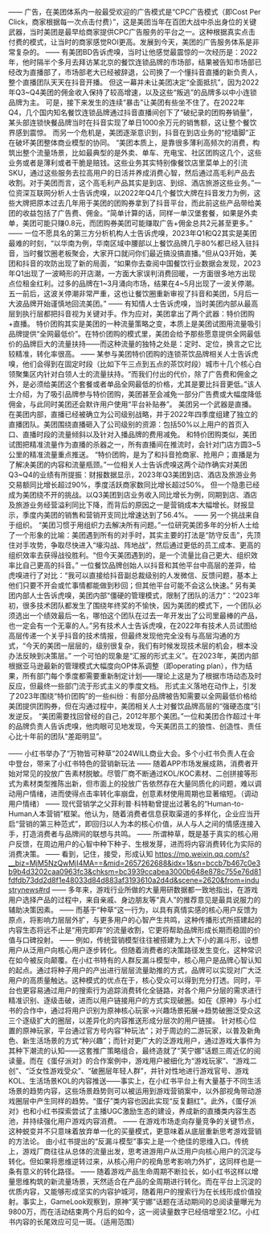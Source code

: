 ——
广告，在美团体系内一般最受欢迎的广告模式是“CPC广告模式（即Cost Per Click，商家根据每一次点击付费）”，这是美团当年在百团大战中杀出身位的关键武器，当时美团是最早给商家提供CPC广告服务的平台之一。这种根据真实点击付费的模式，让当时的商家感觉ROI更高。发展到今天，美团的广告服务体系是非常复杂的。
——
有美团BD告诉虎嗅，当时让他感觉最震惊的一次经历是：2022年，他时隔半个多月去拜访某北京的餐饮连锁品牌的市场部，结果被告知市场部已经改为直播部了，市场部老大已经被辞退，公司换了一个懂抖音直播的新负责人，整个直播团队天天在抖音开播。
但这一幕并未让美团决定“全面抵抗”，因为2022年Q3~Q4美团的佣金收入保持了较高增速，以及这些“叛逃”的品牌多以中小连锁品牌为主。
可是，接下来发生的连续“暴击”让美团有些坐不住了。在2022年Q4，几个国内知名餐饮连锁品牌通过抖音直播间创下了“破纪录的团购券销量”，某头部连锁快餐品牌当时在抖音实现了单日1000余万元的销售额，这让整个餐饮界感到震惊。
而另一个危机是，美团逐渐意识到，抖音在到店业务的“挖墙脚”正在破坏美团整体商业模型的协同。
“美团本质上，是靠很多薄利高频次的消费，构筑出整个流量场景，比如最典型的是外卖、单车、充电宝、社区团购这几个，这些业务或者是薄利或者干脆是赔钱。这些业务其实特别像餐饮店里菜单上的引流SKU，通过这些服务去拉高用户的日活并养成消费心智，然后通过高毛利产品去收割。对于美团而言，这个高毛利产品其实是到店、到综、酒店旅游这些业务。”一位资深互联网分析人士告诉虎嗅，以2022年Q4几个餐饮大牌在抖音发力为例，这些大牌把原本过去几年用于美团的团购券拿到了抖音平台，而此前这些产品带给美团的收益包括了广告费、佣金。“简单计算的话，同样一单汉堡套餐，如果是外卖单，美团可能只赚0.8元，而团购券美团可能赚取广告+佣金总共2元甚至更多。”
——
一位不愿具名的第三方分析机构人士告诉虎嗅，2023年Q1和Q2其实是美团最难的时刻，“以华南为例，华南区域中腰部以上餐饮品牌几乎80%都已经入驻抖音，当时餐饮圈老板聚会，大家开口就问你们最近搞没搞直播。”但从Q3开始，美团和抖音的攻防出现了新的局面，“如果你去查阅中国餐饮行业数据会发现，2023年Q1出现了一波畸形的开店潮，一方面大家误判消费回暖，一方面很多地方出现点位租金红利。过多的品牌在1~3月涌向市场，结果在4~5月出现了一波关停潮。五一前后，这波关停潮非常严重，这也让餐饮圈重新审视了抖音和美团，5月后一大波品牌开始谨慎地回流美团。”
——
有知情人士告诉虎嗅，当时美团内部从最高层到执行层都把抖音视为关键对手。作为应对，美团拿出了两个武器：特价团购+直播。
特价团购其实是美团的一种流量策略之变，本质上是美团试图用流量吸引品牌提供“全网最低价”。在特价团购的模式里，美团会给予那些愿意提供全网最低价的品牌巨大的流量扶持——而这种流量的独特之处是：定时、定位，换言之它比较精准，转化率很高。
——
某参与美团特价团购的连锁茶饮品牌相关人士告诉虎嗅，他们会得到在固定时段（比如下午三点到五点的茶饮时段）城市十几个核心白领聚集区内针对白领人士的流量扶持。“而我们付出的代价，除了广告费和佣金之外，是必须给美团这个套餐或者单品全网最低的价格，尤其是要比抖音更低。”该人士介绍，为了吸引品牌参与特价团购，美团甚至会减免一部分广告费或大幅度降低佣金，与此同时美团还会默许用户使用“平台补贴券”。
美团另一个武器是直播。在美团内部，直播已经被确立为公司级别战略，并于2022年四季度组建了独立的直播团队。美团围绕直播砸入了公司级别的资源：包括50%以上用户的首页入口、直播时段的流量倾斜以及针对入播品牌的费用减免。
和特价团购类似，美团试图把精准流量作为直播的杀器之一，所有直播间在推流时，会针对门店方圆3~5公里的精准流量重点推送。
“特价团购，是为了和抖音抢商家、抢用户；直播是为了解决美团的内容和流量瓶颈。”一位相关人士告诉虎嗅这两个动作确实对美团Q3~Q4的业绩有所提振：财报数据显示，2023年Q3美团到店、酒店及旅游业务交易额同比增长超过90%，季度活跃商家数同比增长超过50%。
但一个隐患已经成为美团绕不开的挑战。以Q3美团到店业务收入同比增长为例，同期到店、酒店及旅游业务经营溢利同比下降，而背后的原因之一是营销成本大幅增长。财报显示，季度内美团的销售和营销开支同比增速达到了56.4%。
——
另一个挑战来自于组织。
“美团习惯于用组织力去解决所有问题。”一位研究美团多年的分析人士给了一个形象的比喻：美团遇到所有的对手时，其实主要的打法是“防守反击”，先顶住对手攻势，争取尽快进入“壕沟战、阵地战”，然后通过更低的员工成本、更高的组织效率去获得战役胜利。“但今天美团遇到的，是一个流量比自己更大、组织效率比自己更高的抖音。”
一位餐饮品牌创始人以抖音和其他平台中高层的差异，给虎嗅进行了对比：“我可以直接给抖音副总裁级别的人发微信、反馈问题，基本上他们只要不开会或忙事情都能做到秒回；但其他平台可能不会这么快速。”
另有美团内部人士告诉虎嗅，美团内部“僵硬的管理模式，限制了团队的活力”：“2023年初，很多技术团队都发生了围绕年终奖的不愉快，因为美团的模式下，一个团队必须选出一个绩效最后一名，哪怕这个团队在过去一年开发出了公司里最棒的产品，也一定会有一个无辜的人。”另有技术人士告诉虎嗅，在2022年有技术人员试图给高层传递一个关乎抖音的技术情报，但最终发现他完全没有与高层沟通的方式，“今天的美团一层层的，级别很复杂，我们有时候发现技术层的机会，根本没办法反映到决策层。”
一个可怕的现象是“汇报的形式主义”。在2023年，美团内部根据亚马逊最新的管理模式大幅度向OP体系调整（即operating plan），作为结果，所有部门每个季度都需要重新制定计划——理论上这是为了根据市场动态及时反应，但最终一些部门流于形式主义的季度文档。
形式主义落地在动作上，引发了2023年围绕“特价团购”的一些纠纷：有部分品牌被告知需要以全网最低价格给美团提供团购券，但在沟通过程中，美团相关人士对餐饮品牌高层的“强硬态度”引发逆反。
“美团需要找回曾经的自己，2012年那个美团。”一位和美团合作超过十年的品牌负责人告诉虎嗅，他肉眼可见地发现，今天美团员工的狼性、创造性、责任心比十年前的团队“差距明显”。

——
小红书举办了“万物皆可种草”2024WILL商业大会。多个小红书负责人在会中登台，带来了小红书特色的营销新玩法
——
随着APP市场发展成熟，消费者开始对常见的投放广告素材脱敏。尽管厂商不断通过KOL/KOC素材、二创拼接等形式为素材类型推陈出新，但市面上的投放广告依然存在大量同质化的问题，难以调动用户情绪，进而使得点击率转化率崩盘，创意素材使用周期也显著缩短。（调动用户情绪）
——
现代营销学之父菲利普·科特勒曾提出过著名的“Human-to-Human人本营销”框架。他认为，随着消费者信息获取渠道的多样化，企业应当开启“营销的第三种范式”，即回归以人为本的核心价值，从人与人之间的情感连接入手，打造消费者与品牌间的联想与共鸣。
——
所谓种草，既是基于真实的核心用户反馈，在周边用户的心智中种下种子、生根发芽，进而将内容消费转化为实际的消费决策。
——
看到，记住，接受，形成认知
https://mp.weixin.qq.com/s?__biz=MjM5NzQwMjI4MA==&mid=2657262688&idx=1&sn=bccb7b467c0e3b9b4d3202caa0963fc3&chksm=bc3939ccabea3000b648e878c755e76d81fdfdb73dd2d8f1e48033d84d883af3193610a2d4d&scene=2620&from=industrynews#rd
——
多年来，游戏行业所做的大量用研数据都一致地指出，在游戏用户选择产品的过程中，来自亲戚、身边朋友等“真人”的推荐意见是最具说服力的辅助决策因素。
——
而基于“种草”这一行为，以具有真情实感的核心用户反馈为原点，将影响力层层外扩，与更多用户的心智产生共鸣，这种传播形式所搭建起的内容生态将远不止是“用完即弃”的流量收割，它更将帮助品牌形成长期而稳固的价值与口碑投射。
——
例如，传统营销模型往往被搭建为上大下小的漏斗形，设想用户从泛用户向核心用户逐步转化。但随着消费者的决策路径发生变化，这种常识在如今被反向颠覆。在小红书特有的人群反漏斗模型中，核心用户是品牌心智认知的起点。通过将种子用户的产出进行层层流量助推的方式，品牌可以实现对广大泛用户的高质量触达。这种模式的优点在于，核心受众可以得到充分打透。同时，平台也更容易通过用户的搜索行为追踪消费转化全链路，对各个用户分层的需求进行精准识别、逐级击破，进而以用户链接用户的方式实现破圈。如在《原神》与小红书的合作中，通过将用户识别为原神核心玩家→兴趣场景拓展→趋势破圈泛受众这三个逐级扩大的圈层，以差异化的内容推送形成分层次的用户链接。
针对核心位置的原神玩家，平台通过官方号内容“种玩法”；对于周边的二游玩家，以普及新角色、新生活场景的方式“种兴趣”；而针对更广大的泛游戏用户，通过游戏大事件为其种下潮流的认知——这套推广策略组合，最终造就了“芙宁娜”话题三周近亿的阅读量。而在《蛋仔派对》的合作案例中，游戏用户被细化为“游戏玩家”、“游戏二创”、“泛女性游戏受众”、“破圈层年轻人群”，并针对性地进行游戏官号、游戏KOL、生活场景KOL的内容推送——事实上，在小红书平台上有大量基于不同生活场景的趋势内容，这些场景趋势则可以被运用到游戏营销案中，以外部视角带动游戏圈层中产生同样的趋势。“蛋仔”类内容也因此实现“反复翻红”。此外，《蛋仔派对》也和小红书探索尝试了主播UGC激励生态的建设，养成新的直播类内容生态池，并持续强化用户游戏内容消费。
——
在游戏市场走向存量竞争的关键节点，这种蜕变并不只意味着放弃单一化的买量模式，更意味着从底层重新思考游戏营销的方法论。
由小红书提出的“反漏斗模型”事实上是一个绝佳的思维入口。传统上，游戏厂商往往从总体的流量出发，思考进游用户从泛用户向核心用户的沉淀与转化。但如果将思维逆转过来，从核心用户的视角思考影响力外扩，这同样也是一条有意义的转化路径。
——
随着游戏产品生命周期不断拉长，如小红书这样以增量思维构筑的新流量场景，天然适合在产品的全周期进行转化。而在平台上沉淀的优质内容，又能够形成坚实的内容护城河，随着用户的搜索行为在长线形成价值投射。事实上，GameLook观察到，原神“芙宁娜”话题在活动期间的总阅读量曝光为9800万，而在活动结束两个月后的如今，这一阅读量数字已经倍增至2.1亿。小红书内容的长尾效应可见一斑。（适用范围）